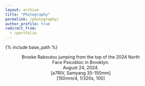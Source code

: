 ```yaml
---
layout: archive
title: "Photography"
permalink: /photography/
author_profile: true
redirect_from:
  - /portfolio
---
```


{% include base_path %}

<figure class="align-right" style="width:80%">
  <img src="{{ site.url }}{{ site.baseurl }}/images/photography/brooke_psicobloc.jpg" alt="">
  <figcaption style="text-align:center">Brooke Raboutou jumping from the top of the 2024 North Face Psicobloc in Brooklyn.<br/>
  August 24, 2024.<br/>
  [a7RIV, Samyang 35-150mm]<br/>
  [150mm/4, 1/320s, 100]</figcaption>
</figure>



